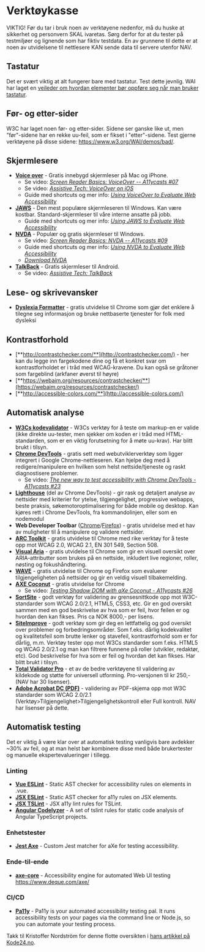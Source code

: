 # Verktøykasse

VIKTIG! Før du tar i bruk noen av verktøyene nedenfor, må du huske at sikkerhet og personvern SKAL ivaretas. Sørg derfor for at du tester på testmiljøer og lignende som har fiktiv testdata. En av grunnene til dette er at noen av utvidelsene til nettlesere KAN sende data til servere utenfor NAV.

## Tastatur
Det er svært viktig at alt fungerer bare med tastatur. Test dette jevnlig. WAI har laget en [veileder om hvordan elementer bør oppføre seg når man bruker tastatur](https://webaim.org/techniques/keyboard/).

## Før- og etter-sider
W3C har laget noen før- og etter-sider. Sidene ser ganske like ut, men "før"-sidene har en rekke uu-feil, som er fikset i "etter"-sidene. Test gjerne verktøyene på disse sidene: https://www.w3.org/WAI/demos/bad/. 

## Skjermlesere

- [**Voice over**](https://webaim.org/articles/voiceover/) - Gratis innebygd skjermleser på Mac og iPhone.
    - Se video: [*Screen Reader Basics: VoiceOver -- A11ycasts #07*](https://www.youtube.com/watch?v=5R-6WvAihms)
    - Se video: [*Assistive Tech: VoiceOver on iOS*](https://www.youtube.com/watch?v=bCHpdjvxBws)
    - Guide med shortcuts og mer info: [*Using VoiceOver to Evaluate Web Accessibility*](https://webaim.org/articles/voiceover/) 
- [**JAWS**](https://webaim.org/articles/jaws/) - Den mest populære skjermleseren til Windows. Kan være kostbar. Standard-skjermleser til våre interne ansatte på jobb.
    - Guide med shortcuts og mer info: [*Using JAWS to Evaluate Web Accessibility*](https://webaim.org/articles/jaws/)
- [**NVDA**](https://webaim.org/articles/nvda/) - Populær og gratis skjermleser til Windows.
    - Se video: [*Screen Reader Basics: NVDA -- A11ycasts #09*](https://www.youtube.com/watch?v=Jao3s_CwdRU)
    - Guide med shortcuts og mer info: [*Using NVDA to Evaluate Web Accessibility*](https://webaim.org/articles/nvda/)
    - [*Download NVDA*](https://www.nvaccess.org/)
- [**TalkBack**](https://support.google.com/accessibility/android/answer/6283677?hl=en) - Gratis skjermleser til Android.
    - Se video: [*Assistive Tech: TalkBack*](https://www.youtube.com/watch?v=0Zpzl4EKCco)

## Lese- og skrivevansker

- [**Dyslexia Formatter**](https://chrome.google.com/webstore/detail/dyslexia-formatter/kggkghfhlppjclojgphbploiaipgogoc) - gratis utvidelse til Chrome som gjør det enklere å tilegne seg informasjon og bruke nettbaserte tjenester for folk med dysleksi

## Kontrastforhold

- [**http://contrastchecker.com/**](http://contrastchecker.com/)  - her kan du legge inn fargekodene dine og få et konkret svar om kontrastforholdet er i tråd med WCAG-kravene. Du kan også se gråtoner som fargeblind (arkfaner øverst til høyre)
- [**https://webaim.org/resources/contrastchecker/**](https://webaim.org/resources/contrastchecker/)
- [**http://accessible-colors.com/**](http://accessible-colors.com/)

## Automatisk analyse

- [**W3Cs kodevalidator**](https://validator.w3.org/) - W3Cs verktøy for å teste om markup-en er valide (ikke direkte uu-tester, men sjekker om koden er i tråd med HTML-standarden, som er en viktig forutsetning for å møte uu-krav). Har blitt brukt i tilsyn.
- [**Chrome DevTools**](https://developers.google.com/web/tools/chrome-devtools/) - gratis sett med webutviklerverktøy som ligger integrert i Google Chrome-nettleseren. Kan hjelpe deg med å redigere/manipulere en hvilken som helst nettside/tjeneste og raskt diagnostisere problemer. 
    - Se video: [*The new way to test accessibility with Chrome DevTools - A11ycasts #23*](https://www.youtube.com/watch?v=b0Q5Zp_yKaU)
- [**Lighthouse**](https://developers.google.com/web/tools/lighthouse/) (del av Chrome DevTools) - gir rask og detaljert analyse av nettsider med kriterier for ytelse, tilgjengelighet, progressive webapps, beste praksis, søkemotoroptimalisering for både mobile og desktop. Kan kjøres rett i Chrome DevTools, fra kommandolinjen, eller som en nodemodul
- **Web Developer Toolbar** ([Chrome](https://chrome.google.com/webstore/detail/web-developer-toolbar/deeboegbjcnfgidliakhpoapnpomphji)/[Firefox](https://addons.mozilla.org/en-US/firefox/addon/web-developer/)) - gratis utvidelse med et hav av muligheter til å manipulere og validere nettsider.
- [**ARC Toolkit**](https://chrome.google.com/webstore/detail/arc-toolkit/chdkkkccnlfncngelccgbgfmjebmkmce) - gratis utvidelse til Chrome med rike verktøy for å teste opp mot WCAG 2.0, WCAG 2.1, EN 301 549, Section 508.
- [**Visual Aria**](https://chrome.google.com/webstore/detail/visual-aria/lhbmajchkkmakajkjenkchhnhbadmhmk) - gratis utvidelse til Chrome som gir en visuell oversikt over ARIA-attributter som brukes på en nettside, inkludert live regioner, roller, nøsting og fokushåndtering.
- [**WAVE**](https://wave.webaim.org/) - gratis utvidelse til Chrome og Firefox som evaluerer tilgjengeligheten på nettsider og gir en veldig visuell tilbakemelding.
- [**AXE Coconut**](https://chrome.google.com/webstore/detail/axe-coconut/iobddmbdndbbbfjopjdgadphaoihpojp) - gratis utvidelse for Chrome
    - Se video: [*Testing Shadow DOM with aXe Coconut - A11ycasts #26*](https://www.youtube.com/watch?v=1uyQdC3LqLo)
- [**SortSite**](https://www.powermapper.com/products/sortsite/) - godt verktøy for validering av grensesnittkode opp mot W3C-standarder som WCAG 2.0/2.1, HTML5, CSS3, etc. Gir en god oversikt sammen med en god beskrivelse av hva som er feil, hvor feilen er og hvordan den kan fikses. Pris ca NOK 8000,- per lisens. 
- [**SiteImprove**](https://siteimprove.com/nb-no/) - godt verktøy som gir deg en lettfattelig og god oversikt over problemer og forbedringsområder. Som f.eks. dårlig kodekvalitet og kvalitetsfeil som brutte lenker og stavefeil, kontrastforhold som er for dårlig, m.m. Verktøy tester opp mot W3Cs standarder som f.eks. HTML5 og WCAG 2.0/2.1 og man kan filtrere funnene på roller (utvikler, redaktør, etc). God beskrivelse for hva som er feil og hvordan det kan fikses. Har blitt brukt i tilsyn.
- [**Total Validator Pro**](http://www.totalvalidator.com/) - et av de bedre verktøyene til validering av kildekode og støtte for universell utforming. Pro-versjonen til kr 250,- (NAV har 30 lisenser).
- [**Adobe Acrobat DC (PDF)**](https://helpx.adobe.com/no/acrobat/user-guide.html?topic=/no/no/acrobat/morehelp/accessibility_tags_and_reflow.ug.js) - validering av PDF-skjema opp mot W3C standarder som WCAG 2.0/2.1 (Verktøy>Tilgjengelighet>Tilgjengelighetskontroll eller Full kontroll. NAV har lisenser på dette.

## Automatisk testing

<alertstripe type="advarsel">Det er viktig å være klar over at automatisk testing vanligvis bare avdekker ~30% av feil, og at man helst bør kombinere disse med både brukertester og manuelle ekspertevalueringer i tillegg.</alertstripe>

### Linting

- [**Vue ESLint**](https://github.com/maranran/eslint-plugin-vue-a11y) - Static AST checker for accessibility rules on elements in .vue.
- [**JSX ESLint**](https://github.com/evcohen/eslint-plugin-jsx-a11y) - Static AST checker for a11y rules on JSX elements.
- [**JSX TSLint**](https://github.com/joaovieira/tslint-react-a11y#readme) - JSX a11y lint rules for TSLint.
- [**Angular Codelyzer**](https://github.com/mgechev/codelyzer#readme) - A set of tslint rules for static code analysis of Angular TypeScript projects.

### Enhetstester

- [**Jest Axe**](https://github.com/nickcolley/jest-axe) - Custom Jest matcher for aXe for testing accessibility.

### Ende-til-ende

- [**axe-core**](https://github.com/dequelabs/axe-core) - Accessibility engine for automated Web UI testing https://www.deque.com/axe/

### CI/CD

- [**Pa11y**](https://github.com/pa11y/pa11y) - Pa11y is your automated accessibility testing pal. It runs accessibility tests on your pages via the command line or Node.js, so you can automate your testing process.

Takk til Kristoffer Nordström for denne flotte oversikten i [hans artikkel på Kode24.no](https://www.kode24.no/kodenytt/5-verktoy-for-bedre-tilgjengelighet/72149017).
